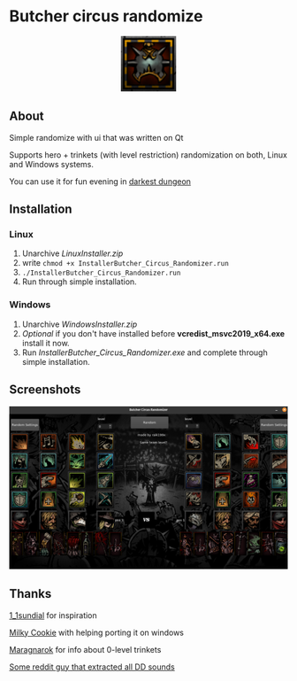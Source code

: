 # Butcher circus randomize

<p align="center">
  <img src="assets/preview_icon.png" alt="Preview icon" width="100"/>
</p>

## About

Simple randomize with ui that was written on Qt

Supports hero + trinkets (with level restriction) randomization on both, Linux and Windows systems.

You can use it for fun evening in [darkest dungeon](https://store.steampowered.com/app/262060/Darkest_Dungeon/)

## Installation

### Linux

1. Unarchive *LinuxInstaller.zip*
2. write ```chmod +x InstallerButcher_Circus_Randomizer.run```
3. ```./InstallerButcher_Circus_Randomizer.run```
4. Run through simple installation.

### Windows

1. Unarchive *WindowsInstaller.zip*
2. *Optional* if you don't have installed before **vcredist_msvc2019_x64.exe** install it now.
3. Run *InstallerButcher_Circus_Randomizer.exe* and complete through simple installation.

## Screenshots

![preview](preview.png)

## Thanks

[1_1sundial](https://www.reddit.com/user/1_1sundial/) for inspiration

[Milky Cookie](https://github.com/MilkyCookie1to2) with helping porting it on windows

[Maragnarok](https://steamcommunity.com/profiles/76561198809193760) for info about 0-level trinkets

[Some reddit guy that extracted all DD sounds](https://www.reddit.com/r/darkestdungeon/comments/8pv69v/heres_all_of_the_dd_sounds_extracted_as_wav_files/)
